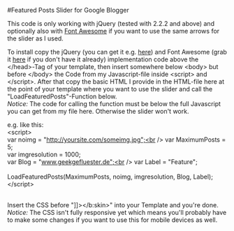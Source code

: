 #Featured Posts Slider for Google Blogger

This code is only working with jQuery (tested with 2.2.2 and above) and optionally also with <a href="http://fortawesome.github.io/Font-Awesome/icons/">Font Awesome</a> if you want to use the same arrows for the slider as I used.<br />

To install copy the jQuery (you can get it e.g. <a href="https://developers.google.com/speed/libraries/#jquery">here</a>) and Font Awesome (grab it <a href="http://fontawesome.io/get-started/">here</a> if you don't have it already) implementation code above the &lt;/head&gt;-Tag of your template, then insert somewhere below &lt;body&gt; but before &lt;/body&gt; the Code from my Javascript-file inside &lt;script&gt; and &lt;/script&gt;. After that copy the basic HTML I provide in the HTML-file here at the point of your template where you want to use the slider and call the "LoadFeaturedPosts"-Function below.<br />
<em>Notice:</em> The code for calling the function must be below the full Javascript you can get from my file here. Otherwise the slider won't work.<br />

e.g. like this:<br />
  &lt;script&gt;<br />
    var noimg = "http://yoursite.com/someimg.jpg";<br />
    var MaximumPosts = 5;<br />
    var imgresolution = 1000;<br />
    var Blog = "www.geekgefluester.de";<br />
    var Label = "Feature";<br />
<br />
    LoadFeaturedPosts(MaximumPosts, noimg, imgresolution, Blog, Label);<br />
  &lt;/script&gt;<br />
  <br />
  
  
Insert the CSS before "]]&gt;&lt;/b:skin&gt;" into your Template and you're done. <br />
<em>Notice:</em> The CSS isn't fully responsive yet which means you'll probably have to make some changes if you want to use this for mobile devices as well.

